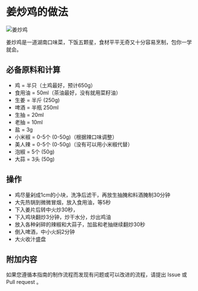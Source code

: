 # 姜炒鸡的做法

![姜炒鸡](./姜炒鸡.jpg)

姜炒鸡是一道湖南口味菜，下饭五颗星，食材平平无奇又十分容易烹制，包你一学就会。

## 必备原料和计算

- 鸡 = 半只（土鸡最好，预计650g）
- 食用油 = 50ml（茶油最好，没有就用菜籽油）
- 生姜 = 半斤 (250g)
- 啤酒 = 半瓶 250ml
- 生抽 = 20ml
- 老抽 = 10ml
- 盐 = 3g
- 小米椒 = 0-5个 (0-50g)（根据辣口味调整）
- 美人辣 = 0-5个 (0-50g)（没有可以用小米椒代替）
- 泡椒 = 5个 (50g)
- 大蒜 = 3头 (50g)

## 操作

- 鸡尽量剁成1cm的小块，洗净后滤干，再放生抽腌和料酒腌制30分钟
- 大先热锅到微微冒烟，放入食用油，等5秒
- 下入姜片后转中火炒30秒，
- 下入鸡块翻炒3分钟，炒干水分，炒出鸡油
- 放入各种剁碎的辣椒和大蒜子，加盐和老抽继续翻炒30秒
- 倒入啤酒，中小火焖2分钟
- 大火收汁盛盘

## 附加内容

如果您遵循本指南的制作流程而发现有问题或可以改进的流程，请提出 Issue 或 Pull request 。